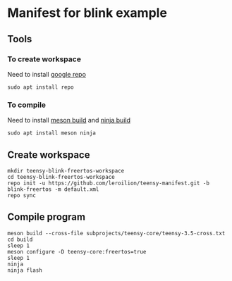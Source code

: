# Manifest for blink example

## Tools

### To create workspace

Need to install [google repo](https://code.google.com/archive/p/git-repo/)

```
sudo apt install repo
```

### To compile

Need to install [meson build](http://mesonbuild.com/) and [ninja build](https://ninja-build.org/)

```
sudo apt install meson ninja
```

## Create workspace

```
mkdir teensy-blink-freertos-workspace
cd teensy-blink-freertos-workspace
repo init -u https://github.com/leroilion/teensy-manifest.git -b blink-freertos -m default.xml
repo sync
```

## Compile program

```
meson build --cross-file subprojects/teensy-core/teensy-3.5-cross.txt
cd build
sleep 1
meson configure -D teensy-core:freertos=true
sleep 1
ninja
ninja flash
```